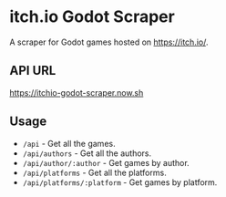 # itch.io Godot Scraper

A scraper for Godot games hosted on https://itch.io/.

## API URL

https://itchio-godot-scraper.now.sh

## Usage

- `/api` - Get all the games.
- `/api/authors` - Get all the authors.
- `/api/author/:author` - Get games by author.
- `/api/platforms` - Get all the platforms.
- `/api/platforms/:platform` - Get games by platform.
